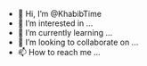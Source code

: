 - 👋 Hi, I’m @KhabibTime
- 👀 I’m interested in ...
- 🌱 I’m currently learning ...
- 💞️ I’m looking to collaborate on ...
- 📫 How to reach me ...

<!---
KhabibTime/KhabibTime is a ✨ special ✨ repository because its `README.md` (this file) appears on your GitHub profile.
You can click the Preview link to take a look at your changes.
--->
